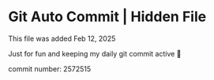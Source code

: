 # Git Auto Commit | Hidden File

This file was added Feb 12, 2025

Just for fun and keeping my daily git commit active 🤪

commit number: 2572515
